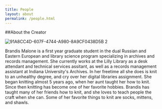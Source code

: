```yaml
---
title: People
layout: about
permalink: /people.html
---
```


##About the Creator

![91A8CC4D-607F-4744-A980-8A9CF0438D5B 2](https://user-images.githubusercontent.com/111800988/202590649-9541bd37-61b9-41bb-992f-147055f22ec0.JPG)

Brandis Malone is a first year graduate student in the dual Russian and Eastern European and library science program specializing in archives and records management. She currently works at the Lilly Library as a desk attendant and technical services assitant, as well as a records management assistant at Indiana University's Archives. In her freetime all she does is knit to an unhealthy degree, and cry over her digital libraries assignment.
She began knitting almost 5 years ago, when her aunt taught her how to knit. Since then knitting has become one of her favorite hobbies. Brandis has taught many of her friends how to knit, and she loves to teach people the craft when she can. Some of her favorite things to knit are socks, mittens, and shawls. 

